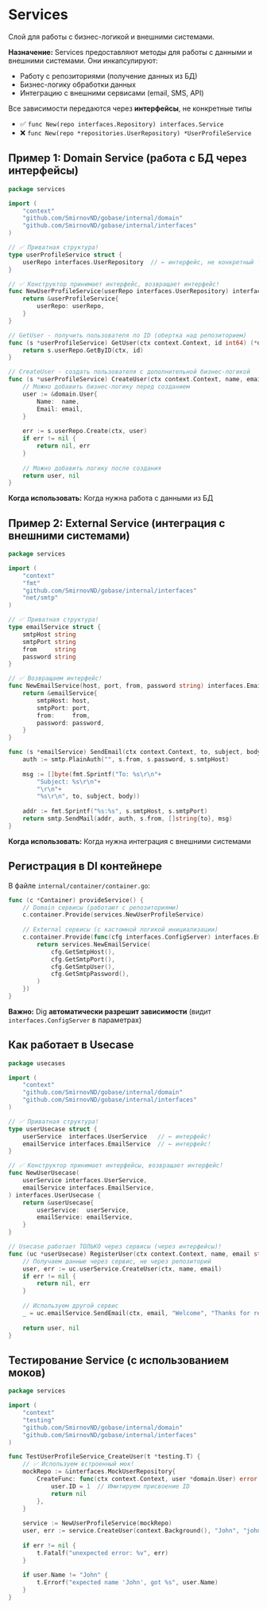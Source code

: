# Services

Слой для работы с бизнес-логикой и внешними системами.

**Назначение:** Services предоставляют методы для работы с данными и внешними системами. Они инкапсулируют:
- Работу с репозиториями (получение данных из БД)
- Бизнес-логику обработки данных
- Интеграцию с внешними сервисами (email, SMS, API)

Все зависимости передаются через **интерфейсы**, не конкретные типы

- ✅ `func New(repo interfaces.Repository) interfaces.Service`
- ❌ `func New(repo *repositories.UserRepository) *UserProfileService`

## Пример 1: Domain Service (работа с БД через интерфейсы)

```go
package services

import (
	"context"
	"github.com/SmirnovND/gobase/internal/domain"
	"github.com/SmirnovND/gobase/internal/interfaces"
)

// ✅ Приватная структура!
type userProfileService struct {
	userRepo interfaces.UserRepository  // ← интерфейс, не конкретный тип!
}

// ✅ Конструктор принимает интерфейс, возвращает интерфейс!
func NewUserProfileService(userRepo interfaces.UserRepository) interfaces.UserService {
	return &userProfileService{
		userRepo: userRepo,
	}
}

// GetUser - получить пользователя по ID (обертка над репозиторием)
func (s *userProfileService) GetUser(ctx context.Context, id int64) (*domain.User, error) {
	return s.userRepo.GetByID(ctx, id)
}

// CreateUser - создать пользователя с дополнительной бизнес-логикой
func (s *userProfileService) CreateUser(ctx context.Context, name, email string) (*domain.User, error) {
	// Можно добавить бизнес-логику перед созданием
	user := &domain.User{
		Name:  name,
		Email: email,
	}
	
	err := s.userRepo.Create(ctx, user)
	if err != nil {
		return nil, err
	}
	
	// Можно добавить логику после создания
	return user, nil
}
```

**Когда использовать:** Когда нужна работа с данными из БД

## Пример 2: External Service (интеграция с внешними системами)

```go
package services

import (
	"context"
	"fmt"
	"github.com/SmirnovND/gobase/internal/interfaces"
	"net/smtp"
)

// ✅ Приватная структура!
type emailService struct {
	smtpHost string
	smtpPort string
	from     string
	password string
}

// ✅ Возвращаем интерфейс!
func NewEmailService(host, port, from, password string) interfaces.EmailService {
	return &emailService{
		smtpHost: host,
		smtpPort: port,
		from:     from,
		password: password,
	}
}

func (s *emailService) SendEmail(ctx context.Context, to, subject, body string) error {
	auth := smtp.PlainAuth("", s.from, s.password, s.smtpHost)
	
	msg := []byte(fmt.Sprintf("To: %s\r\n"+
		"Subject: %s\r\n"+
		"\r\n"+
		"%s\r\n", to, subject, body))
	
	addr := fmt.Sprintf("%s:%s", s.smtpHost, s.smtpPort)
	return smtp.SendMail(addr, auth, s.from, []string{to}, msg)
}
```

**Когда использовать:** Когда нужна интеграция с внешними системами

## Регистрация в DI контейнере

В файле `internal/container/container.go`:

```go
func (c *Container) provideService() {
	// Domain сервисы (работают с репозиториями)
	c.container.Provide(services.NewUserProfileService)
	
	// External сервисы (с кастомной логикой инициализации)
	c.container.Provide(func(cfg interfaces.ConfigServer) interfaces.EmailService {
		return services.NewEmailService(
			cfg.GetSmtpHost(),
			cfg.GetSmtpPort(),
			cfg.GetSmtpUser(),
			cfg.GetSmtpPassword(),
		)
	})
}
```

**Важно:** Dig **автоматически разрешит зависимости** (видит `interfaces.ConfigServer` в параметрах)

## Как работает в Usecase

```go
package usecases

import (
	"context"
	"github.com/SmirnovND/gobase/internal/domain"
	"github.com/SmirnovND/gobase/internal/interfaces"
)

// ✅ Приватная структура!
type userUsecase struct {
	userService  interfaces.UserService   // ← интерфейс!
	emailService interfaces.EmailService  // ← интерфейс!
}

// ✅ Конструктор принимает интерфейсы, возвращает интерфейс!
func NewUserUsecase(
	userService interfaces.UserService,
	emailService interfaces.EmailService,
) interfaces.UserUsecase {
	return &userUsecase{
		userService:  userService,
		emailService: emailService,
	}
}

// Usecase работает ТОЛЬКО через сервисы (через интерфейсы)!
func (uc *userUsecase) RegisterUser(ctx context.Context, name, email string) (*domain.User, error) {
	// Получаем данные через сервис, не через репозиторий
	user, err := uc.userService.CreateUser(ctx, name, email)
	if err != nil {
		return nil, err
	}
	
	// Используем другой сервис
	_ = uc.emailService.SendEmail(ctx, email, "Welcome", "Thanks for registering!")
	
	return user, nil
}
```

## Тестирование Service (с использованием моков)

```go
package services

import (
	"context"
	"testing"
	"github.com/SmirnovND/gobase/internal/domain"
	"github.com/SmirnovND/gobase/internal/interfaces"
)

func TestUserProfileService_CreateUser(t *testing.T) {
	// ✅ Используем встроенный мок!
	mockRepo := &interfaces.MockUserRepository{
		CreateFunc: func(ctx context.Context, user *domain.User) error {
			user.ID = 1  // Имитируем присвоение ID
			return nil
		},
	}
	
	service := NewUserProfileService(mockRepo)
	user, err := service.CreateUser(context.Background(), "John", "john@example.com")
	
	if err != nil {
		t.Fatalf("unexpected error: %v", err)
	}
	
	if user.Name != "John" {
		t.Errorf("expected name 'John', got %s", user.Name)
	}
}
```